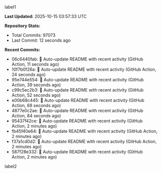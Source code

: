 
label1 
<!-- ACTIVITY_START -->
**Last Updated:** 2025-10-15 03:57:33 UTC

**Repository Stats:**
- Total Commits: 97073
- Last Commit: 12 seconds ago

**Recent Commits:**
- 06c6440fab: 🤖 Auto-update README with recent activity (GitHub Action, 11 seconds ago)
- 10f7b0f26a: 🤖 Auto-update README with recent activity (GitHub Action, 24 seconds ago)
- 95e744e554: 🤖 Auto-update README with recent activity (GitHub Action, 39 seconds ago)
- c99c5ec2b3: 🤖 Auto-update README with recent activity (GitHub Action, 52 seconds ago)
- e00b68c445: 🤖 Auto-update README with recent activity (GitHub Action, 68 seconds ago)
- 4877e0c2ae: 🤖 Auto-update README with recent activity (GitHub Action, 84 seconds ago)
- 95437f42ce: 🤖 Auto-update README with recent activity (GitHub Action, 2 minutes ago)
- fb45f40e64: 🤖 Auto-update README with recent activity (GitHub Action, 2 minutes ago)
- f37a1cd0d2: 🤖 Auto-update README with recent activity (GitHub Action, 2 minutes ago)
- 587f28e332: 🤖 Auto-update README with recent activity (GitHub Action, 2 minutes ago)
<!-- ACTIVITY_END -->

label2
